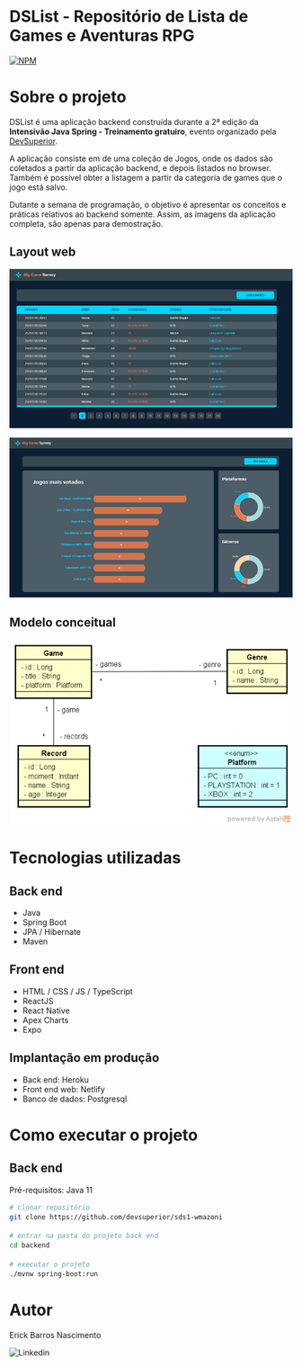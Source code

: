 # DSList - Repositório de Lista de Games e Aventuras RPG 
[![NPM](https://img.shields.io/npm/l/react)](https://github.com/erickbarros311/dslist/blob/main/LICENSE) 

# Sobre o projeto

DSList é uma aplicação backend construída durante a 2ª edição da **Intensivão Java Spring - Treinamento gratuiro**, evento organizado pela [DevSuperior](https://devsuperior.com "Site da DevSuperior").

A aplicação consiste em de uma coleção de Jogos, onde os dados são coletados a partir da aplicação backend, e depois listados no browser. Também é possível obter a listagem a partir da categoria de games que o jogo está salvo.

Dutante a semana de programação, o objetivo é apresentar os conceitos e práticas relativos ao backend somente. Assim, as imagens da aplicação completa, são apenas para demostração. 

## Layout web
![Web 1](https://github.com/acenelio/assets/raw/main/sds1/web1.png)

![Web 2](https://github.com/acenelio/assets/raw/main/sds1/web2.png)

## Modelo conceitual
![Modelo Conceitual](https://github.com/acenelio/assets/raw/main/sds1/modelo-conceitual.png)

# Tecnologias utilizadas
## Back end
- Java
- Spring Boot
- JPA / Hibernate
- Maven
## Front end
- HTML / CSS / JS / TypeScript
- ReactJS
- React Native
- Apex Charts
- Expo
## Implantação em produção
- Back end: Heroku
- Front end web: Netlify
- Banco de dados: Postgresql

# Como executar o projeto

## Back end
Pré-requisitos: Java 11

```bash
# clonar repositório
git clone https://github.com/devsuperior/sds1-wmazoni

# entrar na pasta do projeto back end
cd backend

# executar o projeto
./mvnw spring-boot:run
```

# Autor

Erick Barros Nascimento

![Linkedin](https://www.linkedin.com/in/erick-barros-nascimento-845a6060/)
